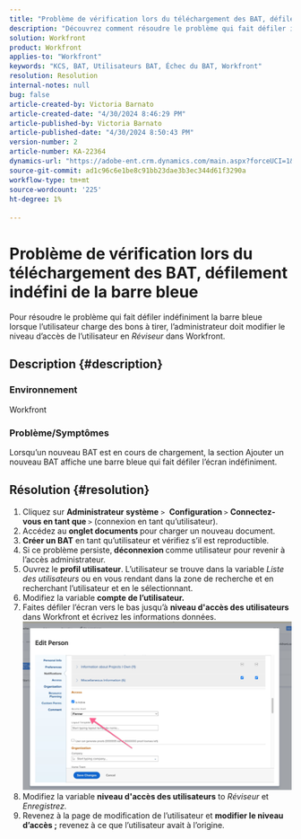 ```yaml
---
title: "Problème de vérification lors du téléchargement des BAT, défilement indéfini de la barre bleue"
description: "Découvrez comment résoudre le problème qui fait défiler indéfiniment la barre bleue lorsque vous chargez des bons à tirer sur Workfront."
solution: Workfront
product: Workfront
applies-to: "Workfront"
keywords: "KCS, BAT, Utilisateurs BAT, Échec du BAT, Workfront"
resolution: Resolution
internal-notes: null
bug: false
article-created-by: Victoria Barnato
article-created-date: "4/30/2024 8:46:29 PM"
article-published-by: Victoria Barnato
article-published-date: "4/30/2024 8:50:43 PM"
version-number: 2
article-number: KA-22364
dynamics-url: "https://adobe-ent.crm.dynamics.com/main.aspx?forceUCI=1&pagetype=entityrecord&etn=knowledgearticle&id=bfcf85b5-3207-ef11-9f8a-6045bd0a08d9"
source-git-commit: ad1c96c6e1be8c91bb23dae3b3ec344d61f3290a
workflow-type: tm+mt
source-wordcount: '225'
ht-degree: 1%

---
```


# Problème de vérification lors du téléchargement des BAT, défilement indéfini de la barre bleue


Pour résoudre le problème qui fait défiler indéfiniment la barre bleue lorsque l’utilisateur charge des bons à tirer, l’administrateur doit modifier le niveau d’accès de l’utilisateur en *Réviseur* dans Workfront.

## Description {#description}


### Environnement

Workfront

### Problème/Symptômes

Lorsqu’un nouveau BAT est en cours de chargement, la section Ajouter un nouveau BAT affiche une barre bleue qui fait défiler l’écran indéfiniment.


## Résolution {#resolution}


1. Cliquez sur <b>Administrateur système</b> `>`  <b>Configuration </b>`>` <b>Connectez-vous en tant que </b>`>`  (connexion en tant qu’utilisateur).
2. Accédez au <b>onglet documents </b>pour charger un nouveau document.
3. <b>Créer un BAT</b> en tant qu’utilisateur et vérifiez s’il est reproductible.
4. Si ce problème persiste,<b> déconnexion </b>comme utilisateur pour revenir à l’accès administrateur.
5. Ouvrez le <b>profil utilisateur</b>. L’utilisateur se trouve dans la variable *Liste des utilisateurs* ou en vous rendant dans la zone de recherche et en recherchant l’utilisateur et en le sélectionnant.
6. Modifiez la variable <b>compte de l’utilisateur.</b>
7. Faites défiler l’écran vers le bas jusqu’à <b>niveau d&#39;accès des utilisateurs</b> dans Workfront et écrivez les informations données. <b>![](assets/793b8303-2615-ee11-8f6e-6045bd0061cb.png)</b>
8. Modifiez la variable <b>niveau d&#39;accès des utilisateurs</b> to *Réviseur* et *Enregistrez.*
9. Revenez à la page de modification de l’utilisateur et <b>modifier le niveau d’accès ;</b> revenez à ce que l’utilisateur avait à l’origine.

